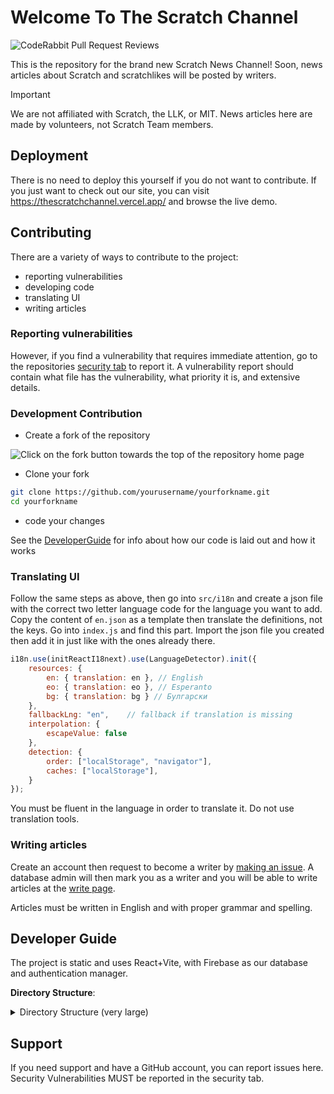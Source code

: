 # Welcome To The Scratch Channel

![CodeRabbit Pull Request Reviews](https://img.shields.io/coderabbit/prs/github/The-Scratch-Channel/tsc-web-client?utm_source=oss&utm_medium=github&utm_campaign=The-Scratch-Channel%2Ftsc-web-client&labelColor=171717&color=FF570A&link=https%3A%2F%2Fcoderabbit.ai&label=CodeRabbit+Reviews)

This is the repository for the brand new Scratch News Channel! Soon, news articles about Scratch and scratchlikes will be posted by writers.


> [!IMPORTANT]
> We are not affiliated with Scratch, the LLK, or MIT. News articles here are made by volunteers, not Scratch Team members.

## Deployment

There is no need to deploy this yourself if you do not want to contribute. If you just want to check out our site, you can visit <https://thescratchchannel.vercel.app/> and browse the live demo.

## Contributing

There are a variety of ways to contribute to the project:

- reporting vulnerabilities
- developing code
- translating UI
- writing articles

### Reporting vulnerabilities

However, if you find a vulnerability that requires immediate attention, go to the repositories [security tab](https://github.com/The-Scratch-Channel/the-scratch-channel.github.io/security) to report it. A vulnerability report should contain what file has the vulnerability, what priority it is, and extensive details.

### Development Contribution

- Create a fork of the repository

![Click on the fork button towards the top of the repository home page](https://u.cubeupload.com/SmartCat3/Screenshot2025041818.png)

- Clone your fork

```bash
git clone https://github.com/yourusername/yourforkname.git
cd yourforkname
```

- code your changes

See the [DeveloperGuide](#developer-guide) for info about how our code is laid out and how it works

### Translating UI

Follow the same steps as above, then go into `src/i18n` and create a json file with the correct two letter language code for the language you want to add. Copy the content of `en.json` as a template then translate the definitions, not the keys. Go into `index.js` and find this part. Import the json file you created then add it in just like with the ones already there.
```jsx
i18n.use(initReactI18next).use(LanguageDetector).init({
    resources: {
        en: { translation: en }, // English
        eo: { translation: eo }, // Esperanto
        bg: { translation: bg } // Булгарски
    },
    fallbackLng: "en",    // fallback if translation is missing
    interpolation: {
        escapeValue: false
    },
    detection: {
        order: ["localStorage", "navigator"],
        caches: ["localStorage"],
    }
});
```

You must be fluent in the language in order to translate it. Do not use translation tools.

### Writing articles

Create an account then request to become a writer by [making an issue](https://github.com/The-Scratch-Channel/tsc-web-client/issues/new/choose). A database admin will then mark you as a writer and you will be able to write articles at the [write page](http://thescratchchannel.vercel.app/articles/create).

Articles must be written in English and with proper grammar and spelling.

## Developer Guide

The project is static and uses React+Vite, with Firebase as our database and authentication manager.

**Directory Structure**:
<details>
<summary>Directory Structure (very large)</summary>
<code>
.   .codeqlconfig.yml
.   .env.development <- DO NOT GITIGNORE THESE
.   .env.production     They are for Firebase, and we have security rules so that production DB can only be edited on our website.
.   .gitignore
.   CONTRIBUTING.md
.   eslint.config.js
.   gpt.prompt.yml
.   index.html <- no actual code is to be written here
.   LICENSE
.   package-lock.json
.   package.json
.   README.md
.   SECURITY.md
.   tsc.code-workspace
.   vercel.json
.   vite.config.js
.   
+---.github
.   .   labels.yml
.   .   
.   +---ISSUE_TEMPLATE
.   .       bug_report.md
.   .       custom.md
.   .       feature_request.md
.   .       
.   +---workflows
.           auto_label_priority.yml
.           commit_logger.yml
.           inactivity.yml
.           osv-scanner.yml
.           preview.yml
.           summary.yml
.           vercel_check.yml
.                      
+---public
.   .   favicon-new.ico
.   .   favicon-old.ico
.   .   favicon.ico
.   .   
.   +---articles
.           Ignore the stuff in here, its unused 
+---src
.   .   App.jsx
.   .   firebaseConfig.js
.   .   main.jsx
.   .   
.   +---assets
.   .   .   tsc.png
.   .   .   
.   .   +---flags
                Flag icons used on the language select page
.   .           bg.svg
.   .           en.svg
.   .           eo.svg
.   .           
.   +---components
.   .       Footer.jsx
.   .       Header.jsx
.   .       
.   +---context
.   +---i18n
            Translations
.   .       bg.json
.   .       en.json
.   .       eo.json
.   .       index.js
.   .       
.   +---pages
            All the pages on the site
.   .       About.jsx
.   .       Account.jsx
.   .       ArticlePage.jsx
.   .       createArticles.jsx
.   .       Lang.jsx
.   .       Login.jsx
.   .       MainContent.jsx
.   .       MakeAdmin.jsx
.   .       SignUp.jsx
.   .       UserList.jsx
.   .       
.   +---styles
.           CSS files
</code>
</details>

## Support

If you need support and have a GitHub account, you can report issues here. Security Vulnerabilities MUST be reported in the security tab.
